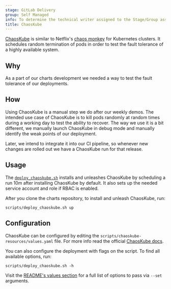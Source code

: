 ```yaml
---
stage: GitLab Delivery
group: Self Managed
info: To determine the technical writer assigned to the Stage/Group associated with this page, see https://handbook.gitlab.com/handbook/product/ux/technical-writing/#assignments
title: ChaosKube
---
```


[ChaosKube](https://github.com/linki/chaoskube) is similar to
Netflix's [chaos monkey](https://github.com/Netflix/chaosmonkey) for Kubernetes
clusters. It schedules random termination of pods in order to test the fault tolerance
of a highly available system.

## Why

As a part of our charts development we needed a way to test the fault tolerance
of our deployments.

## How

Using ChaosKube is a manual step we do after our weekly demos. The intended
use case of ChaosKube is to kill pods randomly at random times during a
working day to test the ability to recover. The way we use it is a bit different,
we manually launch ChaosKube in debug mode and manually identify the weak
points of our deployment.

Later, we intend to integrate it into our CI pipeline, so whenever new changes
are rolled out we have a ChaosKube run for that release.

## Usage

The [`deploy_chaoskube.sh`](https://gitlab.com/gitlab-org/charts/gitlab/blob/master/scripts/deploy_chaoskube.sh)
installs and unleashes ChaosKube by scheduling a run 10m after installing ChaosKube by default. It also sets up
the needed service account and role if RBAC is enabled.

After you clone the charts repository, to install and unleash ChaosKube, run:

```shell
scripts/deploy_chaoskube.sh up
```

## Configuration

ChaosKube can be configured by editing the `scripts/chaoskube-resources/values.yaml`
file. For more info read the official [ChaosKube docs](https://github.com/linki/chaoskube).

You can also configure the deployment with flags on the script. To find all available options, run:

```shell
scripts/deploy_chaoskube.sh -h
```

Visit the [README's values section](https://github.com/helm/charts/tree/master/stable/chaoskube#configuration) for a full list of options to pass via `--set` arguments.
